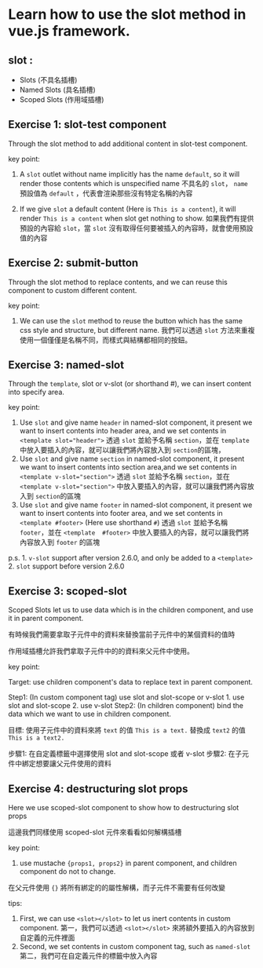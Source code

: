 # Learn how to use the slot method in vue.js framework.

## slot :
  - Slots (不具名插槽)
  - Named Slots (具名插槽)
  - Scoped Slots (作用域插槽)

## Exercise 1: slot-test component

Through the slot method to add additional content in slot-test component.

key point:
  1. A `slot` outlet without name implicitly has the name `default`, so it will render those contents which is unspecified name 
  不具名的 `slot`， `name` 預設值為 `default` ，代表會渲染那些沒有特定名稱的內容

  2. If we give `slot` a default content (Here is `This is a content`), it will render `This is a content` when slot get nothing to show. 
  如果我們有提供預設的內容給 `slot`，當 `slot` 沒有取得任何要被插入的內容時，就會使用預設值的內容

## Exercise 2: submit-button

Through the slot method to replace contents, and we can reuse this component to custom different content.

key point:
  1. We can use the `slot` method to reuse the button which has the same css style and structure, but different name.
  我們可以透過 `slot` 方法來重複使用一個僅僅是名稱不同，而樣式與結構都相同的按鈕。

## Exercise 3: named-slot

Through the `template`, slot or v-slot (or shorthand #), we can insert content into specify area.

key point:
  1. Use `slot` and give name `header` in named-slot component, it present we want to insert contents into header area, and we set contents in `<template slot="header">`
  透過 `slot` 並給予名稱 `section`，並在 `template` 中放入要插入的內容，就可以讓我們將內容放入到 `section`的區塊，
  2. Use `slot` and give name `section` in named-slot component, it present we want to insert contents into section area,and we set contents in `<template v-slot="section">`
  透過 `slot` 並給予名稱 `section`，並在 `<template v-slot="section">` 中放入要插入的內容，就可以讓我們將內容放入到 `section`的區塊
  3. Use `slot` and give name `footer` in named-slot component, it present we want to insert contents into footer area, and we set contents in `<template #footer>` (Here use shorthand `#`)
  透過 `slot` 並給予名稱 `footer`，並在 `<template  #footer>` 中放入要插入的內容，就可以讓我們將內容放入到 `footer` 的區塊

  p.s.
    1. `v-slot` support after version 2.6.0, and only be added to a `<template>`
    2. `slot`  support before version 2.6.0 

## Exercise 3: scoped-slot

Scoped Slots let us to use data which is in the children component, and use it in parent component.

有時候我們需要拿取子元件中的資料來替換當前子元件中的某個資料的值時

作用域插槽允許我們拿取子元件中的的資料來父元件中使用。

key point:

  Target: use children component's data to replace text in parent component.

  Step1: (In custom component tag) use slot and slot-scope or v-slot
    1. use slot and slot-scope
    2. use v-slot 
  Step2: (In children component) bind the data which we want to use in children component.

  目標: 使用子元件中的資料來將 `text` 的值 `This is a text.` 替換成 `text2` 的值 `This is a text2.`

  步驟1: 在自定義標籤中選擇使用 slot and slot-scope 或者 v-slot 
  步驟2: 在子元件中綁定想要讓父元件使用的資料

## Exercise 4: destructuring slot props 

Here we use scoped-slot component to show how to destructuring slot props

這邊我們同樣使用 scoped-slot 元件來看看如何解構插槽

key point: 

  1. use mustache `{props1, props2}` in parent component, and children component do not to change.

  在父元件使用 `{}` 將所有綁定的的屬性解構，而子元件不需要有任何改變



tips: 

  1. First, we can use `<slot></slot>` to let us inert contents in custom component.
    第一，我們可以透過 `<slot></slot>` 來將額外要插入的內容放到自定義的元件裡面
  2. Second, we set contents in custom component tag, such as `named-slot`
    第二，我們可在自定義元件的標籤中放入內容
